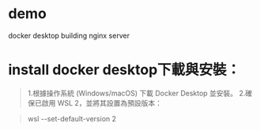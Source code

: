 # demo
docker desktop building nginx server

# install docker desktop下載與安裝：
> 1.根據操作系統 (Windows/macOS) 下載 Docker Desktop 並安裝。
2.確保已啟用 WSL 2，並將其設置為預設版本：

> wsl --set-default-version 2


#  
